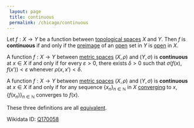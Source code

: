 ```yaml
---
 layout: page
 title: continuous
 permalink: /chicago/continuous
---
```

Let $f: X\to Y$ be a function between [topological spaces](https://defsmath.github.io/DefsMath/topological_space) $X$ and $Y$. Then $f$ is **continuous** if and only if the [preimage](https://defsmath.github.io/DefsMath/preimage) of an [open](https://defsmath.github.io/DefsMath/open) set in $Y$ is [open](https://defsmath.github.io/DefsMath/open) in $X$.

A function $f: X\to Y$ between [metric spaces](https://defsmath.github.io/DefsMath/metric_space) $(X,\rho)$ and $(Y,\sigma)$ is **continuous** at $x\in X$ if and only if for every $\varepsilon > 0$, there exists $\delta> 0$ such that $\sigma(f(x),f(x')) < \varepsilon$ whenever $\rho(x,x') < \delta$.

A function $f: X\to Y$ between [metric spaces](https://defsmath.github.io/DefsMath/#############metric_spaces) $(X,\rho)$ and $(Y,\sigma)$ is **continuous** at $x\in X$ if and only if for any sequence $\{x_n\}_{n\in\mathbb N}$ in $X$ [converging](https://defsmath.github.io/DefsMath/sequence_convergence) to $x$, $\{f(x_n)\}_{n\in \mathbb N}$ converges to $f(x)$.

These three definitions are all [equivalent](https://defsmath.github.io/DefsMath/equivalence_of_continuous_definitions).

Wikidata ID: [Q170058](https://www.wikidata.org/wiki/Q170058)